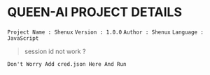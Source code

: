 # QUEEN-AI PROJECT DETAILS

`
Project Name : Shenux
`
`
Version : 1.0.0
`
`
Author : Shenux
`
`
Language : JavaScript
`


> session id not work ?
```
Don't Worry Add cred.json Here And Run
```
